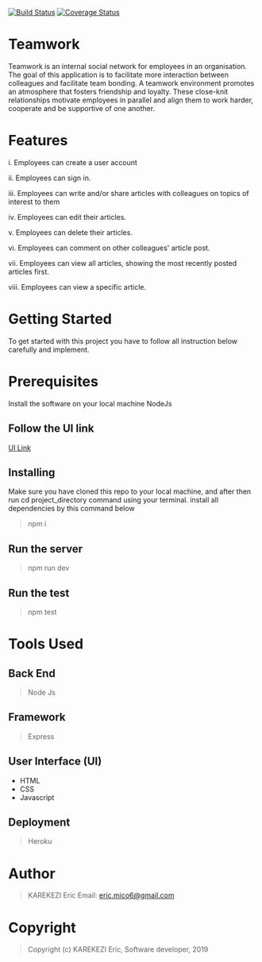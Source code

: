 [![Build Status](https://travis-ci.org/Skemc/teamworks.svg?branch=develop)](https://travis-ci.org/Skemc/teamworks)
[![Coverage Status](https://coveralls.io/repos/github/Skemc/teamworks/badge.svg?branch=develop)](https://coveralls.io/github/Skemc/teamworks?branch=develop)

# Teamwork
Teamwork is an internal social network for employees in an organisation. The goal of this application is to facilitate more interaction between colleagues and facilitate team bonding. A teamwork environment promotes an atmosphere that fosters friendship and loyalty. These close-knit relationships motivate employees in parallel and align them to work harder, cooperate and be supportive of one another.

# Features
i. Employees can create a user account

ii. Employees can sign in.

iii. Employees can write and/or share articles with colleagues on topics of interest to them

iv. Employees can edit their articles.

v. Employees can delete their articles.

vi. Employees can comment on other colleagues' article post.

vii. Employees can view all articles, showing the most recently posted articles first.

viii. Employees can view a specific article.

# Getting Started
To get started with this project you have to follow all instruction below carefully and implement.

# Prerequisites
Install the software on your local machine NodeJs

## Follow the UI link

[UI Link](https://skemc.github.io/teamworks/UI/)


## Installing
Make sure you have cloned this repo to your local machine, and after then run cd project_directory command using your terminal. install all dependencies by this command below

> npm i
## Run the server
> npm run dev
## Run the test
> npm test

# Tools Used

## Back End
> Node Js

## Framework
> Express

## User Interface (UI)

- HTML
- CSS
- Javascript

## Deployment
> Heroku

# Author
> KAREKEZI Eric 
> Email: eric.mico6@gmail.com
 
# Copyright
> Copyright (c) KAREKEZI Eric, Software developer, 2019

